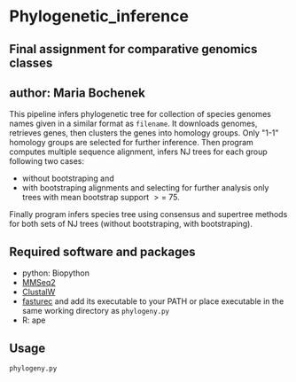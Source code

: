 # Phylogenetic_inference

## Final assignment for comparative genomics classes
## author: Maria Bochenek

This pipeline infers phylogenetic tree for collection of species genomes names given in a similar format as `filename`. It downloads genomes, retrieves genes, then clusters the genes into homology groups. Only "1-1" homology groups are selected for further inference. Then program computes multiple sequence alignment, infers NJ trees for each group following two cases: 
* without bootstraping and 
* with bootstraping alignments and selecting for further analysis only trees with mean bootstrap support $>=$ 75.

Finally program infers species tree using consensus and supertree methods for both sets of NJ trees (without bootstraping, with bootstraping).

## Required software and packages

* python: Biopython
* [MMSeq2](https://github.com/soedinglab/MMseqs2)
* [ClustalW](http://www.clustal.org/clustal2/)
* [fasturec](http://bioputer.mimuw.edu.pl/gorecki/fasturec/) and add its executable to your PATH or place executable in the same working directory as `phylogeny.py`
* R: ape

## Usage
`phylogeny.py`
